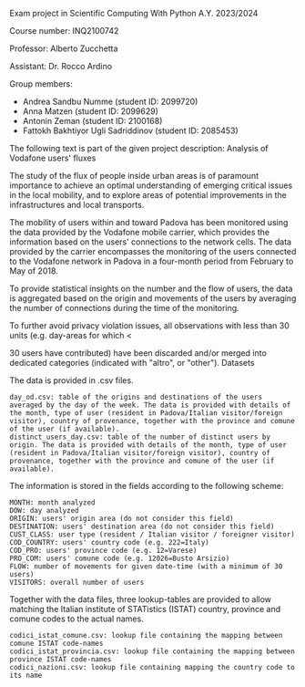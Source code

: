 Exam project in Scientific Computing With Python A.Y. 2023/2024

Course number: INQ2100742

Professor: Alberto Zucchetta

Assistant: Dr. Rocco Ardino

Group members:

- Andrea Sandbu Numme (student ID: 2099720)
- Anna Matzen (student ID: 2099629)
- Antonin Zeman (student ID: 2100168)
- Fattokh Bakhtiyor Ugli Sadriddinov (student ID: 2085453)

The following text is part of the given project description:
Analysis of Vodafone users' fluxes

The study of the flux of people inside urban areas is of paramount importance to achieve an optimal understanding of emerging critical issues in the local mobility, and to explore areas of potential improvements in the infrastructures and local transports.

The mobility of users within and toward Padova has been monitored using the data provided by the Vodafone mobile carrier, which provides the information based on the users' connections to the network cells. The data provided by the carrier encompasses the monitoring of the users connected to the Vodafone network in Padova in a four-month period from February to May of 2018.

To provide statistical insights on the number and the flow of users, the data is aggregated based on the origin and movements of the users by averaging the number of connections during the time of the monitoring.

To further avoid privacy violation issues, all observations with less than 30 units (e.g. day-areas for which <

30 users have contributed) have been discarded and/or merged into dedicated categories (indicated with "altro", or "other").
Datasets

The data is provided in .csv files.

    day_od.csv: table of the origins and destinations of the users averaged by the day of the week. The data is provided with details of the month, type of user (resident in Padova/Italian visitor/foreign visitor), country of provenance, together with the province and comune of the user (if available).
    distinct_users_day.csv: table of the number of distinct users by origin. The data is provided with details of the month, type of user (resident in Padova/Italian visitor/foreign visitor), country of provenance, together with the province and comune of the user (if available).

The information is stored in the fields according to the following scheme:

    MONTH: month analyzed
    DOW: day analyzed
    ORIGIN: users' origin area (do not consider this field)
    DESTINATION: users' destination area (do not consider this field)
    CUST_CLASS: user type (resident / Italian visitor / foreigner visitor)
    COD_COUNTRY: users' country code (e.g. 222=Italy)
    COD_PRO: users' province code (e.g. 12=Varese)
    PRO_COM: users' comune code (e.g. 12026=Busto Arsizio)
    FLOW: number of movements for given date-time (with a minimum of 30 users)
    VISITORS: overall number of users

Together with the data files, three lookup-tables are provided to allow matching the Italian institute of STATistics (ISTAT) country, province and comune codes to the actual names.

    codici_istat_comune.csv: lookup file containing the mapping between comune ISTAT code-names
    codici_istat_provincia.csv: lookup file containing the mapping between province ISTAT code-names
    codici_nazioni.csv: lookup file containing mapping the country code to its name
